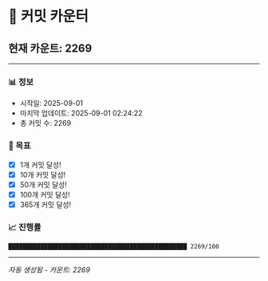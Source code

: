 # 🔢 커밋 카운터

## 현재 카운트: 2269

---

### 📊 정보
- 시작일: 2025-09-01
- 마지막 업데이트: 2025-09-01 02:24:22
- 총 커밋 수: 2269

### 🎯 목표
- [x] 1개 커밋 달성!
- [x] 10개 커밋 달성!
- [x] 50개 커밋 달성!
- [x] 100개 커밋 달성!
- [x] 365개 커밋 달성!

### 📈 진행률
```
██████████████████████████████████████████████████ 2269/100
```

---
*자동 생성됨 - 카운트: 2269*
